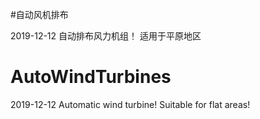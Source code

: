 #自动风机排布

2019-12-12
自动排布风力机组！
适用于平原地区

# AutoWindTurbines

2019-12-12
Automatic wind turbine!
Suitable for flat areas!